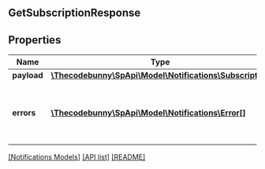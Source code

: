 ## GetSubscriptionResponse

## Properties

Name | Type | Description | Notes
------------ | ------------- | ------------- | -------------
**payload** | [**\Thecodebunny\SpApi\Model\Notifications\Subscription**](Subscription.md) |  | [optional]
**errors** | [**\Thecodebunny\SpApi\Model\Notifications\Error[]**](Error.md) | A list of error responses returned when a request is unsuccessful. | [optional]

[[Notifications Models]](../) [[API list]](../../Api) [[README]](../../../README.md)
